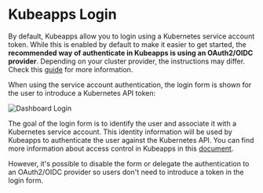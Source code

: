 # Kubeapps Login

By default, Kubeapps allow you to login using a Kubernetes service account token. While this is enabled by default to make it easier to get started, the **recommended way of authenticate in Kubeapps is using an OAuth2/OIDC provider**. Depending on your cluster provider, the instructions may differ. Check this [guide](./using-an-OIDC-provider.md) for more information.

When using the service account authentication, the login form is shown for the user to introduce a Kubernetes API token:

![Dashboard Login](../img/dashboard-login.png)

The goal of the login form is to identify the user and associate it with a Kubernetes service account. This identity information will be used by Kubeapps to authenticate the user against the Kubernetes API. You can find more information about access control in Kubeapps in this [document](./access-control.md).

However, it's possible to disable the form or delegate the authentication to an OAuth2/OIDC provider so users don't need to introduce a token in the login form.
